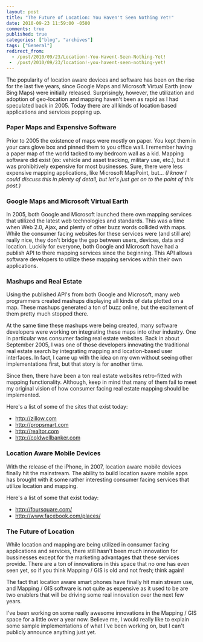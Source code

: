 ```yaml
---
layout: post
title: "The Future of Location: You Haven't Seen Nothing Yet!"
date: 2010-09-23 11:59:00 -0500
comments: true
published: true
categories: ["blog", "archives"]
tags: ["General"]
redirect_from: 
  - /post/2010/09/23/Location!-You-Havent-Seen-Nothing-Yet!
 -  /post/2010/09/23/location!-you-havent-seen-nothing-yet!
---
```

<!-- more -->
<p>The popularity of location aware devices and software has been on the rise for the last five years, since Google Maps and Microsoft Virtual Earth (now Bing Maps) were initially released. Surprisingly, however, the utilization and adoption of geo-location and mapping haven't been as rapid as I had speculated back in 2005. Today there are all kinds of location based applications and services popping up.</p>
<h3>Paper Maps and Expensive Software<br /></h3>
<p>Prior to 2005 the existence of maps were mostly on paper. You kept them in your cars glove box and pinned them to you office wall. I remember having a paper map of the world tacked to my bedroom wall as a kid. Mapping software did exist (ex: vehicle and asset tracking, military use, etc.), but it was prohibitively expensive for most businesses. Sure, there were less expensive mapping applications, like Microsoft MapPoint, but...<em> (I know I could discuss this in plenty of detail, but let's just get on to the point of this post.)<br /></em></p>
<h3>Google Maps and Microsoft Virtual Earth</h3>
<p>In 2005, both Google and Microsoft launched there own mapping services that utilized the latest web technologies and standards. This was a time when Web 2.0, Ajax, and plenty of other buzz words collided with maps. While the consumer facing websites for these services were (and still are) really nice, they don't bridge the gap between users, devices, data and location. Luckily for everyone, both Google and Microsoft have had a publish API to there mapping services since the beginning. This API allows software developers to utilize these mapping services within their own applications.</p>
<h3>Mashups and Real Estate</h3>
<p>Using the published API's from both Google and Microsoft, many web programmers created mashups displaying all kinds of data plotted on a map. These mashups generated a ton of buzz online, but the excitement of them pretty much stopped there.</p>
<p>At the same time these mashups were being created, many software developers were working on integrating these maps into other industry. One in particular was consumer facing real estate websites. Back in about September 2005, I was one of those developers innovating the traditional real estate search by integrating mapping and location-based user interfaces. In fact, I came up with the idea on my own without seeing other implementations first, but that story is for another time.</p>
<p>Since then, there have been a ton real estate websites retro-fitted with mapping functionality. Although, keep in mind that many of them fail to meet my original vision of how consumer facing real estate mapping should be implemented.</p>
<p>Here's a list of some of the sites that exist today:</p>
<ul>
<li><a href="http://zillow.com">http://zillow.com</a></li>
<li><a href="http://propsmart.com">http://propsmart.com</a></li>
<li><a href="http://realtor.com">http://realtor.com</a></li>
<li><a href="http://coldwellbanker.com">http://coldwellbanker.com</a></li>
</ul>
<h3>Location Aware Mobile Devices</h3>
<p>With the release of the iPhone, in 2007, location aware mobile devices finally hit the mainstream. The ability to build location aware mobile apps has brought with it some rather interesting consumer facing services that utilize location and mapping.</p>
<p>Here's a list of some that exist today:</p>
<ul>
<li><a href="http://foursquare.com/">http://foursquare.com/</a></li>
<li><a href="http://www.facebook.com/places/">http://www.facebook.com/places/</a></li>
</ul>
<h3>The Future of Location</h3>
<p>While location and mapping are being utilized in consumer facing applications and services, there still hasn't been much innovation for bussinesses except for the marketing advantages that these services provide. There are a ton of innovations in this space that no one has even seen yet, so if you think Mapping / GIS is old and not fresh; think again!</p>
<p>The fact that location aware smart phones have finally hit main stream use, and Mapping / GIS software is not quite as expensive as it used to be are two enablers that will be driving some real innovation over the next few years.</p>
<p>I've been working on some really awesome innovations in the Mapping / GIS space for a little over a year now. Believe me, I would really like to explain some sample implementations of what I've been working on, but I can't publicly announce anything just yet.</p>
